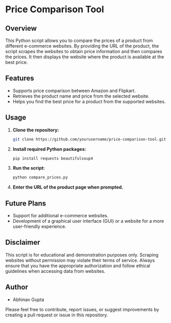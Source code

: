# Price Comparison Tool

## Overview

This Python script allows you to compare the prices of a product from different e-commerce websites. By providing the URL of the product, the script scrapes the websites to obtain price information and then compares the prices. It then displays the website where the product is available at the best price.

## Features

- Supports price comparison between Amazon and Flipkart.
- Retrieves the product name and price from the selected website.
- Helps you find the best price for a product from the supported websites.

## Usage

1. **Clone the repository:**

   ```bash
   git clone https://github.com/yourusername/price-comparison-tool.git
   ```

2. **Install required Python packages:**

   ```bash
   pip install requests beautifulsoup4
   ```

3. **Run the script:**

   ```bash
   python compare_prices.py
   ```

4. **Enter the URL of the product page when prompted.**

## Future Plans

- Support for additional e-commerce websites.
- Development of a graphical user interface (GUI) or a website for a more user-friendly experience.

## Disclaimer

This script is for educational and demonstration purposes only. Scraping websites without permission may violate their terms of service. Always ensure that you have the appropriate authorization and follow ethical guidelines when accessing data from websites.

## Author

- Abhinav Gupta

Please feel free to contribute, report issues, or suggest improvements by creating a pull request or issue in this repository.
